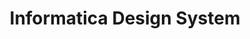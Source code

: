 ---
title: Informatica Design System
desc: Javascript, Components Library, Prototyping, jQuery, jQuery UI, Bootstrap Theme
link: https://github.com/kaizer1v/infa-components
thumbnail: infa-components-logo.svg

banner: |
  <div class="jumbotron jumbotron-fluid" style="background: #0B9EF9;">
    <figure class="row justify-content-center figure text-center">
      <img src="/assets/images/infa-components-logo.svg" class="figure-img img-fluid rounded" alt="permissions">
    </figure>
  </div>

intro: |
  As part of the design team at Informatica, we wanted to introduce rapid prototyping as a practice to build and test interfaces with our customers, first hand. For the team, having a skilled programmer in the team added the benefit of being able to build these prototypes in a much more interactive way.

  In order to do this, I conducted a very basic research by interviewing some of the UI developers and how they build the interface for the enterprise products. It turned out that they used a front end library of components equipped with 

  * Interactions and animations as well as it's own CSS for visual design.
  * This was a library written in Java programming language and required a lot of setting up in order to be used.
  * The component library also had many dependencies which was a challenge to get hold of, especially for a prototype.
  * Time consuming communications between developer and a designer

  ## The Challenge

  Current prototyping tests were being conducted as the following

  <!-- insert storyboard -->
  <figure class="row justify-content-center figure text-center">
    <img src="/assets/images/infa-design-system-01.png" class="figure-img img-fluid rounded" alt="permissions">
  </figure>

  After iterating multiple times with the developer in order to build the prototype, it would be ready for the first round of review from the customer i.e. the end user.

  <figure class="row justify-content-center figure text-center">
    <img src="/assets/images/infa-design-system-02.png" class="figure-img img-fluid rounded" alt="permissions">
  </figure>

  The feedback from the end user is gathered and then reviewed upon once again. It became increasingly difficult to iterate through multiple versions of prototypes.

  ## The Solution

  A <a href="https://kaizer1v.github.io/infa-components" target="_blank">light weight design system</a> which enabled to build and iterate over prototypes faster, which would look exactly like the end product.

  ### Approach

  Having a light weight design system would help benefit a few things like

  * I was able to match the design that a senior designer had built and match it against the exact component required for it. This also contained the required interactions built into the component
  * It also eliminated the depedencies required to setup on a non-developer's machine, with an easy to follow guide with minimal javascript library requirements.
  * Since the library was a javascript library, experimenting with updates in the interactions and components was very easy, since there were visualisations involved.

  ### Usage

  You can view the actual demo <a href="https://kaizer1v.github.io/profiling/" target="_blank">here</a> and <a href="https://kaizer1v.github.io/profiling/page2.html" target="_blank">here</a> respectively.

  <figure class="row justify-content-center figure text-center">
    <img src="/assets/images/infa-design-system-03.jpg" class="figure-img img-fluid rounded" alt="informatica data profiling">
  </figure>

  <figure class="row justify-content-center figure text-center">
    <img src="/assets/images/infa-design-system-04.jpg" class="figure-img img-fluid rounded" alt="informatica data profiling">
  </figure>

  Using the design system we successfully tested the data profiling, an enterprise informatica product, with end users.

solution: |
  Thus, came the light weight component library for building rapid prototypes. 
---